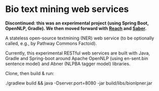 # Bio text mining web services

**Discontinued: this was an experimental project (using Spring Boot, OpenNLP, Gradle).
We then moved forward with [Reach](PathwayCommons/reach-docker) and [Saber](BaderLab/Saber).**

A stateless open-source textmining (NER) web service 
(to be optionally called, e.g., by Pathway Commons Factoid).

Currently, this experimental RESTful web services are built with Java, Gradle and Spring-boot around Apache OpenNLP (using en-sent.bin sentence model) and Abner (NLPBA tagger model) libraries.

Clone, then build & run:

./gradlew build && java -Dserver.port=8080 -jar build/libs/bionlpner.jar

